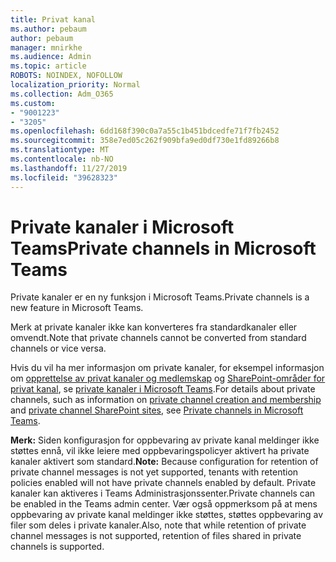```yaml
---
title: Privat kanal
ms.author: pebaum
author: pebaum
manager: mnirkhe
ms.audience: Admin
ms.topic: article
ROBOTS: NOINDEX, NOFOLLOW
localization_priority: Normal
ms.collection: Adm_O365
ms.custom:
- "9001223"
- "3205"
ms.openlocfilehash: 6dd168f390c0a7a55c1b451bdcedfe71f7fb2452
ms.sourcegitcommit: 358e7ed05c262f909bfa9ed0df730e1fd89266b8
ms.translationtype: MT
ms.contentlocale: nb-NO
ms.lasthandoff: 11/27/2019
ms.locfileid: "39628323"
---
```

# <a name="private-channels-in-microsoft-teams"></a><span data-ttu-id="c72a2-102">Private kanaler i Microsoft Teams</span><span class="sxs-lookup"><span data-stu-id="c72a2-102">Private channels in Microsoft Teams</span></span>

<span data-ttu-id="c72a2-103">Private kanaler er en ny funksjon i Microsoft Teams.</span><span class="sxs-lookup"><span data-stu-id="c72a2-103">Private channels is a new feature in Microsoft Teams.</span></span> 

<span data-ttu-id="c72a2-104">Merk at private kanaler ikke kan konverteres fra standardkanaler eller omvendt.</span><span class="sxs-lookup"><span data-stu-id="c72a2-104">Note that private channels cannot be converted from standard channels or vice versa.</span></span>

<span data-ttu-id="c72a2-105">Hvis du vil ha mer informasjon om private kanaler, for eksempel informasjon om [opprettelse av privat kanaler og medlemskap](https://docs.microsoft.com/MicrosoftTeams/private-channels#private-channel-creation-and-membership) og [SharePoint-områder for privat kanal](https://docs.microsoft.com/MicrosoftTeams/private-channels#private-channel-sharepoint-sites), se [private kanaler i Microsoft Teams](https://docs.microsoft.com/MicrosoftTeams/private-channels).</span><span class="sxs-lookup"><span data-stu-id="c72a2-105">For details about private channels, such as information on [private channel creation and membership](https://docs.microsoft.com/MicrosoftTeams/private-channels#private-channel-creation-and-membership) and [private channel SharePoint sites](https://docs.microsoft.com/MicrosoftTeams/private-channels#private-channel-sharepoint-sites), see [Private channels in Microsoft Teams](https://docs.microsoft.com/MicrosoftTeams/private-channels).</span></span> 

<span data-ttu-id="c72a2-106">**Merk:** Siden konfigurasjon for oppbevaring av private kanal meldinger ikke støttes ennå, vil ikke leiere med oppbevaringspolicyer aktivert ha private kanaler aktivert som standard.</span><span class="sxs-lookup"><span data-stu-id="c72a2-106">**Note:** Because configuration for retention of private channel messages is not yet supported, tenants with retention policies enabled will not have private channels enabled by default.</span></span> <span data-ttu-id="c72a2-107">Private kanaler kan aktiveres i Teams Administrasjonssenter.</span><span class="sxs-lookup"><span data-stu-id="c72a2-107">Private channels can be enabled in the Teams admin center.</span></span> <span data-ttu-id="c72a2-108">Vær også oppmerksom på at mens oppbevaring av private kanal meldinger ikke støttes, støttes oppbevaring av filer som deles i private kanaler.</span><span class="sxs-lookup"><span data-stu-id="c72a2-108">Also, note that while retention of private channel messages is not supported, retention of files shared in private channels is supported.</span></span>